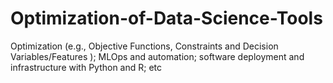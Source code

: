 # Optimization-of-Data-Science-Tools
Optimization (e.g., Objective Functions, Constraints and Decision Variables/Features ); MLOps and automation; software deployment and infrastructure with Python and R; etc
